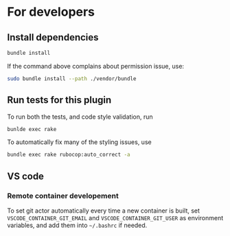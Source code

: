 # For developers

## Install dependencies

```bash
bundle install
```

If the command above complains about permission issue, use:

```bash
sudo bundle install --path ./vendor/bundle
```

## Run tests for this plugin

To run both the tests, and code style validation, run

```bash
bunlde exec rake
```

To automatically fix many of the styling issues, use

```bash
bundle exec rake rubocop:auto_correct -a
```

## VS code

### Remote container developement

To set git actor automatically every time a new container is built, set `VSCODE_CONTAINER_GIT_EMAIL` and `VSCODE_CONTAINER_GIT_USER` as environment variables, and add them into `~/.bashrc` if needed.
